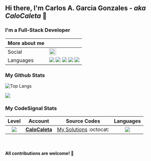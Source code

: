 ## Hi there, I'm Carlos A. Garcia Gonzales - ***aka CaloCaleta*** 👋
### I'm a Full-Stack Developer

| More about me | |
|---|---|
| Social | [<img align="left" alt="CaloCaleta" width="22px" src="https://cdn.jsdelivr.net/npm/simple-icons@v3/icons/linkedin.svg" />](https://www.linkedin.com/in/carlosgarciagonzales/) |
| Languages |  ![](https://app.codesignal.com/user-icons/languages/php.svg) ![](https://app.codesignal.com/user-icons/languages/rb.svg) ![](https://app.codesignal.com/user-icons/languages/cpp.svg) ![](https://app.codesignal.com/user-icons/languages/js.svg)  ![](https://codefightsuserpics.s3.amazonaws.com/uploads/1519782029994/Visual%20Basic.svg) |


### My Github Stats

![Top Langs](https://github-readme-stats.vercel.app/api/top-langs/?username=calocaleta&layout=compact)

![](https://github-readme-stats.vercel.app/api?username=calocaleta)

### My CodeSignal Stats

| Level | Account | Source Codes | Languages |
|:---:|---|---|:---:|
| ![](https://app.codesignal.com/badges/user-level/39.svg) | **[CaloCaleta](https://app.codesignal.com/profile/calocaleta)** | [My Solutions](https://github.com/calocaleta/codesignal-my-solutions) :octocat: | ![](https://app.codesignal.com/user-icons/languages/rb.svg) |

<br/>

#### **All contributions are welcome! 🤝**